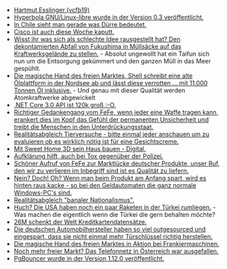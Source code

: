 * [Hartmut Esslinger (vcfb19)](https://cdn.media.ccc.de/events/vcfb/2019/h264-hd/vcfb19-124-deu-Hartmut_Esslinger_hd.mp4)
* [Hyperbola GNU/Linux-libre wurde in der Version 0.3 veröffentlicht.](https://www.pro-linux.de/news/1/27508/hyperbola-gnulinux-libre-gibt-milky-way-v03-frei.html)
* [In Chile sieht man gerade was Dürre bedeutet.](https://netzfrauen.org/2019/10/14/chile-3/)
* [Cisco ist auch diese Woche kaputt.](https://blog.fefe.de/?ts=a35a2418)
* [Wisst ihr was sich als schlechte Idee rausgestellt hat? Den dekontamierten Abfall von Fukushima in Müllsäcke auf das Kraftwerksgelände zu stellen.](https://blog.fefe.de/?ts=a35aa3f1) - Absolut ungewollt hat ein Taifun sich nun um die Entsorgung gekümmert und den ganzen Müll in das Meer gespühlt.
* [Die magische Hand des freien Marktes, Shell schreibt eine alte Ölplattform in der Nordsee ab und lässt diese verrotten ... mit 11.000 Tonnen Öl inklusive.](https://www.sonnenseite.com/de/umwelt/greenpeace-shell-will-alte-plattformen-mit-11.000-tonnen-oel-in-der-nordsee-verrotten-lassen.html) - Und genau mit dieser Qualität werden Atomkraftwerke abgewickelt
* [.NET Core 3.0 API ist 120k groß :-O.](https://blog.fefe.de/?ts=a358d56f)
* [Richtiger Gedankengang vom FeFe, wenn jeder eine Waffe tragen kann, erankert dies im Kopf das Gefühl der permanenten Unsicherheit und treibt die Menschen in den Unterdrückungsstaat.](https://blog.fefe.de/?ts=a358c83c)
* [Realitätsabgleich Tierversuche - bitte einmal jeder anschauen um zu evaluieren ob es wirklich nötig ist für eine Gesichtscreme.](https://netzfrauen.org/2019/10/15/tierversuche-3/)
* [Mit Sweet Home 3D sein Haus bauen - Digital.](https://opensource.com/article/19/10/interior-design-sweet-home-3d)
* [Aufklärung hilft, auch bei Tox gegenüber der Polizei.](https://blog.fefe.de/?ts=a3595c3e)
* [Schöner Aufruf von FeFe zur Marktlücke deutscher Produkte, unser Ruf, den wir zu verlieren im Inbegriff sind ist es Qualität zu liefern.](https://blog.fefe.de/?ts=a359bf6e)
* [Nein? Doch! Oh? Wenn man beim Produkt am Anfang spart, wird es hinten raus kacke - so bei den Geldautomaten die ganz normale Windows-PC's sind.](https://blog.fefe.de/?ts=a359a006)
* [Realitätsabgleich "banaler Nationalismus".](https://blog.fefe.de/?ts=a3599c5f)
* [Huch? Die USA haben noch ein paar Raketen in der Türkei rumliegen.](https://blog.fefe.de/?ts=a359ef8b) - Was machen die eigentlich wenn die Türkei die gern behalten möchte?
* [26M schenkt der Welt Kreditkartendatensätze.](https://blog.fefe.de/?ts=a359ee14)
* [Die deutschen Automobilhersteller haben so viel outgesourced und eingespart, dass sie nicht einmal mehr Türschlüssel richtig herstellen.](https://blog.fefe.de/?ts=a3564b23)
* [Die magische Hand des freien Marktes in Aktion bei Frankiermaschinen.](https://blog.fefe.de/?ts=a3564bf8)
* [Noch mehr freier Markt? Das Telefonnetz in Österreich war ausgefallen.](https://blog.fefe.de/?ts=a3564832)
* [PgBouncer wurde in der Version 1.12.0 veröffentlicht.](https://www.postgresql.org/about/news/1981/)
